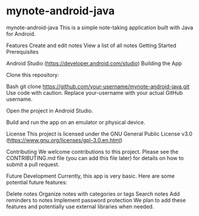 # mynote-android-java
mynote-android-java
This is a simple note-taking application built with Java for Android.

Features
Create and edit notes
View a list of all notes
Getting Started
Prerequisites

Android Studio (https://developer.android.com/studio)
Building the App

Clone this repository:

Bash
git clone https://github.com/your-username/mynote-android-java.git
Use code with caution.
Replace your-username with your actual GitHub username.

Open the project in Android Studio.

Build and run the app on an emulator or physical device.

License
This project is licensed under the GNU General Public License v3.0 (https://www.gnu.org/licenses/gpl-3.0.en.html)

Contributing
We welcome contributions to this project. Please see the CONTRIBUTING.md file (you can add this file later) for details on how to submit a pull request.

Future Development
Currently, this app is very basic. Here are some potential future features:

Delete notes
Organize notes with categories or tags
Search notes
Add reminders to notes
Implement password protection
We plan to add these features and potentially use external libraries when needed.
